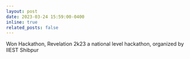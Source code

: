 ```yaml
---
layout: post
date: 2023-03-24 15:59:00-0400
inline: true
related_posts: false
---
```


Won Hackathon, Revelation 2k23 a national level hackathon, organized by IIEST Shibpur